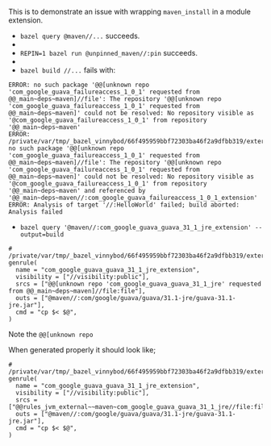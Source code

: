 This is to demonstrate an issue with wrapping `maven_install` in a module extension.

* `bazel query @maven//...` succeeds.
* 
* `REPIN=1 bazel run @unpinned_maven//:pin` succeeds.
* 
* `bazel build //...` fails with:
```
ERROR: no such package '@@[unknown repo 'com_google_guava_failureaccess_1_0_1' requested from @@_main~deps~maven]//file': The repository '@@[unknown repo 'com_google_guava_failureaccess_1_0_1' requested from @@_main~deps~maven]' could not be resolved: No repository visible as '@com_google_guava_failureaccess_1_0_1' from repository '@@_main~deps~maven'
ERROR: /private/var/tmp/_bazel_vinnybod/66f495959bbf72303ba46f2a9dfbb319/external/_main~deps~maven/BUILD:86:8: no such package '@@[unknown repo 'com_google_guava_failureaccess_1_0_1' requested from @@_main~deps~maven]//file': The repository '@@[unknown repo 'com_google_guava_failureaccess_1_0_1' requested from @@_main~deps~maven]' could not be resolved: No repository visible as '@com_google_guava_failureaccess_1_0_1' from repository '@@_main~deps~maven' and referenced by '@@_main~deps~maven//:com_google_guava_failureaccess_1_0_1_extension'
ERROR: Analysis of target '//:HelloWorld' failed; build aborted: Analysis failed
```

* `bazel query '@maven//:com_google_guava_guava_31_1_jre_extension' --output=build`
```
# /private/var/tmp/_bazel_vinnybod/66f495959bbf72303ba46f2a9dfbb319/external/_main~deps~maven/BUILD:119:8
genrule(
  name = "com_google_guava_guava_31_1_jre_extension",
  visibility = ["//visibility:public"],
  srcs = ["@@[unknown repo 'com_google_guava_guava_31_1_jre' requested from @@_main~deps~maven]//file:file"],
  outs = ["@maven//:com/google/guava/guava/31.1-jre/guava-31.1-jre.jar"],
  cmd = "cp $< $@",
)
```
Note the `@@[unknown repo`

When generated properly it should look like;
```
# /private/var/tmp/_bazel_vinnybod/66f495959bbf72303ba46f2a9dfbb319/external/rules_jvm_external~~maven~maven/BUILD:115:8
genrule(
  name = "com_google_guava_guava_31_1_jre_extension",
  visibility = ["//visibility:public"],
  srcs = ["@@rules_jvm_external~~maven~com_google_guava_guava_31_1_jre//file:file"],
  outs = ["@maven//:com/google/guava/guava/31.1-jre/guava-31.1-jre.jar"],
  cmd = "cp $< $@",
)
```